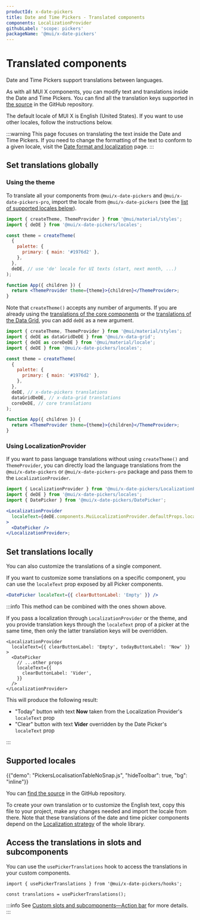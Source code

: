 ```yaml
---
productId: x-date-pickers
title: Date and Time Pickers - Translated components
components: LocalizationProvider
githubLabel: 'scope: pickers'
packageName: '@mui/x-date-pickers'
---
```


# Translated components

<p class="description">Date and Time Pickers support translations between languages.</p>

As with all MUI X components, you can modify text and translations inside the Date and Time Pickers.
You can find all the translation keys supported in [the source](https://github.com/mui/mui-x/blob/HEAD/packages/x-date-pickers/src/locales/utils/pickersLocaleTextApi.ts)
in the GitHub repository.

The default locale of MUI X is English (United States). If you want to use other locales, follow the instructions below.

:::warning
This page focuses on translating the text inside the Date and Time Pickers.
If you need to change the formatting of the text to conform to a given locale, visit the [Date format and localization](/x/react-date-pickers/adapters-locale/) page.
:::

## Set translations globally

### Using the theme

To translate all your components from `@mui/x-date-pickers` and `@mui/x-date-pickers-pro`,
import the locale from `@mui/x-date-pickers` (see the [list of supported locales below](#supported-locales)).

```jsx
import { createTheme, ThemeProvider } from '@mui/material/styles';
import { deDE } from '@mui/x-date-pickers/locales';

const theme = createTheme(
  {
    palette: {
      primary: { main: '#1976d2' },
    },
  },
  deDE, // use 'de' locale for UI texts (start, next month, ...)
);

function App({ children }) {
  return <ThemeProvider theme={theme}>{children}</ThemeProvider>;
}
```

Note that `createTheme()` accepts any number of arguments.
If you are already using the [translations of the core components](/material-ui/guides/localization/#locale-text) or the [translations of the Data Grid](/x/react-data-grid/localization/#locale-text), you can add `deDE` as a new argument.

```jsx
import { createTheme, ThemeProvider } from '@mui/material/styles';
import { deDE as dataGridDeDE } from '@mui/x-data-grid';
import { deDE as coreDeDE } from '@mui/material/locale';
import { deDE } from '@mui/x-date-pickers/locales';

const theme = createTheme(
  {
    palette: {
      primary: { main: '#1976d2' },
    },
  },
  deDE, // x-date-pickers translations
  dataGridDeDE, // x-data-grid translations
  coreDeDE, // core translations
);

function App({ children }) {
  return <ThemeProvider theme={theme}>{children}</ThemeProvider>;
}
```

### Using LocalizationProvider

If you want to pass language translations without using `createTheme()` and `ThemeProvider`,
you can directly load the language translations from the `@mui/x-date-pickers` or `@mui/x-date-pickers-pro` package and pass them to the `LocalizationProvider`.

```jsx
import { LocalizationProvider } from '@mui/x-date-pickers/LocalizationProvider';
import { deDE } from '@mui/x-date-pickers/locales';
import { DatePicker } from '@mui/x-date-pickers/DatePicker';

<LocalizationProvider
  localeText={deDE.components.MuiLocalizationProvider.defaultProps.localeText}
>
  <DatePicker />
</LocalizationProvider>;
```

## Set translations locally

You can also customize the translations of a single component.

If you want to customize some translations on a specific component, you can use the `localeText` prop exposed by all Picker components.

```jsx
<DatePicker localeText={{ clearButtonLabel: 'Empty' }} />
```

:::info
This method can be combined with the ones shown above.

If you pass a localization through `LocalizationProvider` or the theme, and you provide translation keys through the `localeText` prop of a picker at the same time, then only the latter translation keys will be overridden.

```tsx
<LocalizationProvider
  localeText={{ clearButtonLabel: 'Empty', todayButtonLabel: 'Now' }}
>
  <DatePicker
    // ...other props
    localeText={{
      clearButtonLabel: 'Vider',
    }}
  />
</LocalizationProvider>
```

This will produce the following result:

- "Today" button with text **Now** taken from the Localization Provider's `localeText` prop
- "Clear" button with text **Vider** overridden by the Date Picker's `localeText` prop

:::

## Supported locales

{{"demo": "PickersLocalisationTableNoSnap.js", "hideToolbar": true, "bg": "inline"}}

You can [find the source](https://github.com/mui/mui-x/tree/HEAD/packages/x-date-pickers/src/locales) in the GitHub repository.

To create your own translation or to customize the English text, copy this file to your project, make any changes needed and import the locale from there.
Note that these translations of the date and time picker components depend on the [Localization strategy](/material-ui/guides/localization/) of the whole library.

## Access the translations in slots and subcomponents

You can use the `usePickerTranslations` hook to access the translations in your custom components.

```tsx
import { usePickerTranslations } from '@mui/x-date-pickers/hooks';

const translations = usePickerTranslations();
```

:::info
See [Custom slots and subcomponents—Action bar](/x/react-date-pickers/custom-components/#component) for more details.
:::

